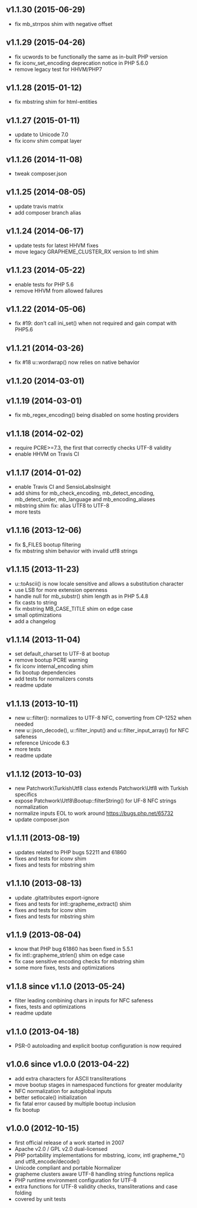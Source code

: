 ## v1.1.30 (2015-06-29)

- fix mb_strrpos shim with negative offset

## v1.1.29 (2015-04-26)

- fix ucwords to be functionally the same as in-built PHP version
- fix iconv_set_encoding deprecation notice in PHP 5.6.0
- remove legacy test for HHVM/PHP7

## v1.1.28 (2015-01-12)

- fix mbstring shim for html-entities

## v1.1.27 (2015-01-11)

- update to Unicode 7.0
- fix iconv shim compat layer

## v1.1.26 (2014-11-08)

- tweak composer.json

## v1.1.25 (2014-08-05)

- update travis matrix
- add composer branch alias

## v1.1.24 (2014-06-17)

- update tests for latest HHVM fixes
- move legacy GRAPHEME_CLUSTER_RX version to Intl shim

## v1.1.23 (2014-05-22)

- enable tests for PHP 5.6
- remove HHVM from allowed failures

## v1.1.22 (2014-05-06)

- fix #19: don't call ini_set() when not required and gain compat with PHP5.6

## v1.1.21 (2014-03-26)

- fix #18 u::wordwrap() now relies on native behavior

## v1.1.20 (2014-03-01)
## v1.1.19 (2014-03-01)

- fix mb_regex_encoding() being disabled on some hosting providers

## v1.1.18 (2014-02-02)

- require PCRE>=7.3, the first that correctly checks UTF-8 validity
- enable HHVM on Travis CI

## v1.1.17 (2014-01-02)

- enable Travis CI and SensioLabsInsight
- add shims for mb_check_encoding, mb_detect_encoding, mb_detect_order,
  mb_language and mb_encoding_aliases
- mbstring shim fix: alias UTF8 to UTF-8
- more tests

## v1.1.16 (2013-12-06)

- fix $_FILES bootup filtering
- fix mbstring shim behavior with invalid utf8 strings

## v1.1.15 (2013-11-23)

- u::toAscii() is now locale sensitive and allows a substitution character
- use LSB for more extension openness
- handle null for mb_substr() shim length as in PHP 5.4.8
- fix casts to string
- fix mbstring MB_CASE_TITLE shim on edge case
- small optimizations
- add a changelog

## v1.1.14 (2013-11-04)

- set default_charset to UTF-8 at bootup
- remove bootup PCRE warning
- fix iconv internal_encoding shim
- fix bootup dependencies
- add tests for normalizers consts
- readme update

## v1.1.13 (2013-10-11)

- new u::filter(): normalizes to UTF-8 NFC, converting from CP-1252 when needed
- new u::json_decode(), u::filter_input() and u::filter_input_array() for NFC safeness
- reference Unicode 6.3
- more tests
- readme update

## v1.1.12 (2013-10-03)

- new Patchwork\TurkishUtf8 class extends Patchwork\Utf8 with Turkish specifics
- expose Patchwork\Utf8\Bootup::filterString() for UF-8 NFC strings normalization
- normalize inputs EOL to work around https://bugs.php.net/65732
- update composer.json

## v1.1.11 (2013-08-19)

- updates related to PHP bugs 52211 and 61860
- fixes and tests for iconv shim
- fixes and tests for mbstring shim

## v1.1.10 (2013-08-13)

- update .gitattributes export-ignore
- fixes and tests for intl::grapheme_extract() shim
- fixes and tests for iconv shim
- fixes and tests for mbstring shim

## v1.1.9 (2013-08-04)

- know that PHP bug 61860 has been fixed in 5.5.1
- fix intl::grapheme_strlen() shim on edge case
- fix case sensitive encoding checks for mbstring shim
- some more fixes, tests and optimizations

## v1.1.8 since v1.1.0 (2013-05-24)

- filter leading combining chars in inputs for NFC safeness
- fixes, tests and optimizations
- readme update

## v1.1.0 (2013-04-18)

- PSR-0 autoloading and explicit bootup configuration is now required

## v1.0.6 since v1.0.0 (2013-04-22)

- add extra characters for ASCII transliterations
- move bootup stages in namespaced functions for greater modularity
- NFC normalization for autoglobal inputs
- better setlocale() initialization
- fix fatal error caused by multiple bootup inclusion
- fix bootup

## v1.0.0 (2012-10-15)

- first official release of a work started in 2007
- Apache v2.0 / GPL v2.0 dual-licensed
- PHP portability implementations for mbstring, iconv, intl grapheme_*() and utf8_encode/decode()
- Unicode compliant and portable Normalizer
- grapheme clusters aware UTF-8 handling string functions replica
- PHP runtime environment configuration for UTF-8
- extra functions for UTF-8 validity checks, transliterations and case folding
- covered by unit tests
